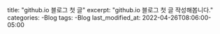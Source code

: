 title: "github.io 블로그 첫 글"
excerpt: "github.io 블로그 첫 글 작성해봅니다."
categories:
-Blog
tags:
-Blog
last_modified_at: 2022-04-26T08:06:00-05:00
